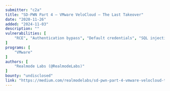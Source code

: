 ```yaml
---
submitter: "c2a"
title: "SD-PWN Part 4 — VMware VeloCloud — The Last Takeover"
date: "2020-11-26"
added: "2024-11-03"
description: ""
vulnerabilities: [
    "RCE", "Authentication bypass", "Default credentials", "SQL injection", "Path traversal", "LFI"
]
programs: [
    "VMware"
]
authors: [
    "Realmode Labs (@RealmodeLabs)"
]
bounty: "undisclosed"
link: "https://medium.com/realmodelabs/sd-pwn-part-4-vmware-velocloud-the-last-takeover-a7016f9a9175"
---
```




